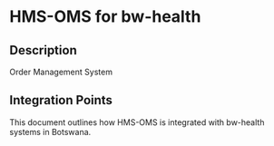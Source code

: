 # HMS-OMS for bw-health

## Description

Order Management System

## Integration Points

This document outlines how HMS-OMS is integrated with bw-health systems in Botswana.
